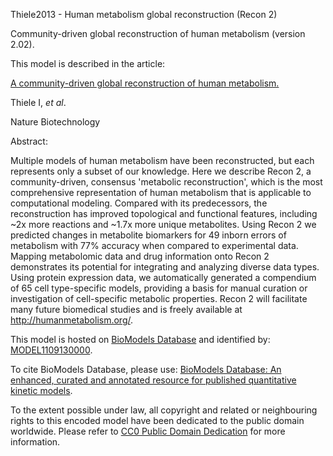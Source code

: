 

Thiele2013 - Human metabolism global reconstruction (Recon 2)

Community-driven global reconstruction of human metabolism (version 2.02).

This model is described in the article:

[A community-driven global reconstruction of human
metabolism.](http://identifiers.org/doi/10.1038/nbt.2488)

Thiele I, _et al_.

Nature Biotechnology

Abstract:

Multiple models of human metabolism have been reconstructed, but each
represents only a subset of our knowledge. Here we describe Recon 2, a
community-driven, consensus 'metabolic reconstruction', which is the most
comprehensive representation of human metabolism that is applicable to
computational modeling. Compared with its predecessors, the reconstruction has
improved topological and functional features, including ~2x more reactions and
~1.7x more unique metabolites. Using Recon 2 we predicted changes in
metabolite biomarkers for 49 inborn errors of metabolism with 77% accuracy
when compared to experimental data. Mapping metabolomic data and drug
information onto Recon 2 demonstrates its potential for integrating and
analyzing diverse data types. Using protein expression data, we automatically
generated a compendium of 65 cell type-specific models, providing a basis for
manual curation or investigation of cell-specific metabolic properties. Recon
2 will facilitate many future biomedical studies and is freely available at
http://humanmetabolism.org/.

This model is hosted on [BioModels Database](http://www.ebi.ac.uk/biomodels/)
and identified by:
[MODEL1109130000](http://identifiers.org/biomodels.db/MODEL1109130000).

To cite BioModels Database, please use: [BioModels Database: An enhanced,
curated and annotated resource for published quantitative kinetic
models](http://identifiers.org/pubmed/20587024).

To the extent possible under law, all copyright and related or neighbouring
rights to this encoded model have been dedicated to the public domain
worldwide. Please refer to [CC0 Public Domain
Dedication](http://creativecommons.org/publicdomain/zero/1.0/) for more
information.

